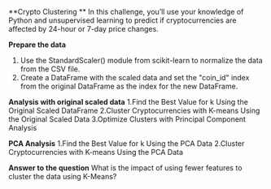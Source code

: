 **Crypto Clustering **
In this challenge, you’ll use your knowledge of Python and unsupervised learning to predict if cryptocurrencies are affected by 24-hour or 7-day price changes.

**Prepare the data**
1. Use the StandardScaler() module from scikit-learn to normalize the data from the CSV file.
2. Create a DataFrame with the scaled data and set the "coin_id" index from the original DataFrame as the index for the new DataFrame.

**Analysis with original scaled data**
1.Find the Best Value for k Using the Original Scaled DataFrame
2.Cluster Cryptocurrencies with K-means Using the Original Scaled Data
3.Optimize Clusters with Principal Component Analysis

**PCA Analysis**
1.Find the Best Value for k Using the PCA Data
2.Cluster Cryptocurrencies with K-means Using the PCA Data

**Answer to the question**
What is the impact of using fewer features to cluster the data using K-Means?
